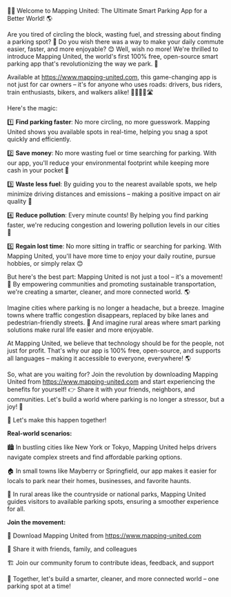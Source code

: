 🚗💨 Welcome to Mapping United: The Ultimate Smart Parking App for a Better World! 🌎

Are you tired of circling the block, wasting fuel, and stressing about finding a parking spot? 🤯 Do you wish there was a way to make your daily commute easier, faster, and more enjoyable? 😊 Well, wish no more! We're thrilled to introduce Mapping United, the world's first 100% free, open-source smart parking app that's revolutionizing the way we park. 🚀

Available at https://www.mapping-united.com, this game-changing app is not just for car owners – it's for anyone who uses roads: drivers, bus riders, train enthusiasts, bikers, and walkers alike! 🚌🚂🚴‍♀️🛣️

Here's the magic:

1️⃣ **Find parking faster**: No more circling, no more guesswork. Mapping United shows you available spots in real-time, helping you snag a spot quickly and efficiently.

2️⃣ **Save money**: No more wasting fuel or time searching for parking. With our app, you'll reduce your environmental footprint while keeping more cash in your pocket 💸

3️⃣ **Waste less fuel**: By guiding you to the nearest available spots, we help minimize driving distances and emissions – making a positive impact on air quality 🌟

4️⃣ **Reduce pollution**: Every minute counts! By helping you find parking faster, we're reducing congestion and lowering pollution levels in our cities 🌆

5️⃣ **Regain lost time**: No more sitting in traffic or searching for parking. With Mapping United, you'll have more time to enjoy your daily routine, pursue hobbies, or simply relax 😊

But here's the best part: Mapping United is not just a tool – it's a movement! 🌟 By empowering communities and promoting sustainable transportation, we're creating a smarter, cleaner, and more connected world. 🌎

Imagine cities where parking is no longer a headache, but a breeze. Imagine towns where traffic congestion disappears, replaced by bike lanes and pedestrian-friendly streets. 💪 And imagine rural areas where smart parking solutions make rural life easier and more enjoyable.

At Mapping United, we believe that technology should be for the people, not just for profit. That's why our app is 100% free, open-source, and supports all languages – making it accessible to everyone, everywhere! 🌎

So, what are you waiting for? Join the revolution by downloading Mapping United from https://www.mapping-united.com and start experiencing the benefits for yourself! 👉️ Share it with your friends, neighbors, and communities. Let's build a world where parking is no longer a stressor, but a joy! 🌟

🚀 Let's make this happen together!

**Real-world scenarios:**

🏙️ In bustling cities like New York or Tokyo, Mapping United helps drivers navigate complex streets and find affordable parking options.

🏠 In small towns like Mayberry or Springfield, our app makes it easier for locals to park near their homes, businesses, and favorite haunts.

🌄 In rural areas like the countryside or national parks, Mapping United guides visitors to available parking spots, ensuring a smoother experience for all.

**Join the movement:**

📲 Download Mapping United from https://www.mapping-united.com

💬 Share it with friends, family, and colleagues

🏗️ Join our community forum to contribute ideas, feedback, and support

🌟 Together, let's build a smarter, cleaner, and more connected world – one parking spot at a time!